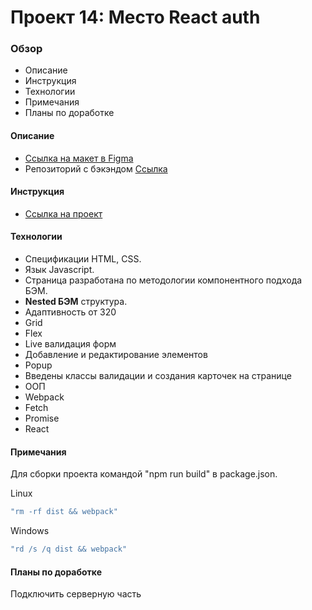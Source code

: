 # Проект 14: Место React auth

### Обзор
* Описание
* Инструкция
* Технологии
* Примечания
* Планы по доработке

#### Описание
* [Ссылка на макет в Figma](https://www.figma.com/file/fUESH7icdnexdbpwgYsUcc/Sprint-14-(RU)?node-id=0%3A1)
* Репозиторий с бэкэндом [Ссылка](https://github.com/alexandrprokhorov1988/react-mesto-api-full)

#### Инструкция
* [Ссылка на проект](https://alexandrprokhorov1988.github.io/react-mesto-auth/)

#### Технологии
* Спецификации HTML, CSS.
* Язык Javascript.
* Страница разработана по методологии компонентного подхода БЭМ. 
* **Nested БЭМ** структура.  
* Адаптивность от 320
* Grid
* Flex 
* Live валидация форм
* Добавление и редактирование элементов
* Popup
* Введены классы валидации и создания карточек на странице
* ООП
* Webpack
* Fetch
* Promise
* React

#### Примечания
  Для сборки проекта командой "npm run build" в package.json.
 
  Linux 
  ```sh
  "rm -rf dist && webpack"
  ```
  Windows 
  ```sh
  "rd /s /q dist && webpack"
```

#### Планы по доработке
  Подключить серверную часть
